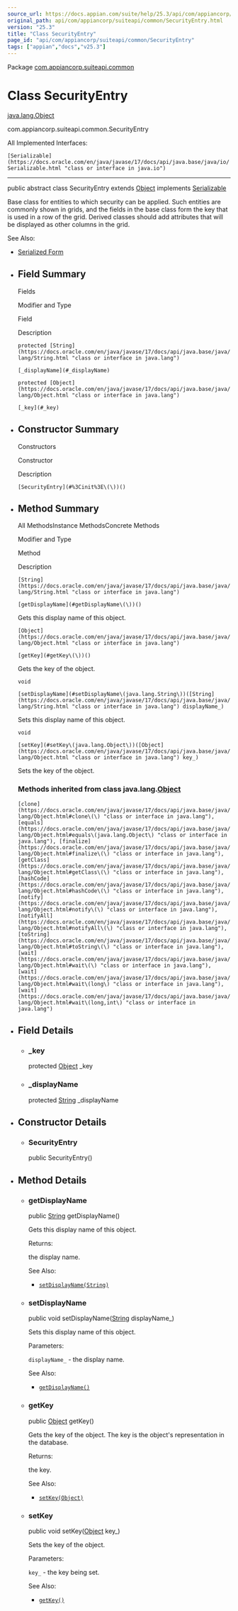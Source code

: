```yaml
---
source_url: https://docs.appian.com/suite/help/25.3/api/com/appiancorp/suiteapi/common/SecurityEntry.html
original_path: api/com/appiancorp/suiteapi/common/SecurityEntry.html
version: "25.3"
title: "Class SecurityEntry"
page_id: "api/com/appiancorp/suiteapi/common/SecurityEntry"
tags: ["appian","docs","v25.3"]
---
```



Package [com.appiancorp.suiteapi.common](package-summary.html)

# Class SecurityEntry

[java.lang.Object](https://docs.oracle.com/en/java/javase/17/docs/api/java.base/java/lang/Object.html "class or interface in java.lang")

com.appiancorp.suiteapi.common.SecurityEntry

All Implemented Interfaces:

`[Serializable](https://docs.oracle.com/en/java/javase/17/docs/api/java.base/java/io/Serializable.html "class or interface in java.io")`

* * *

public abstract class SecurityEntry extends [Object](https://docs.oracle.com/en/java/javase/17/docs/api/java.base/java/lang/Object.html "class or interface in java.lang") implements [Serializable](https://docs.oracle.com/en/java/javase/17/docs/api/java.base/java/io/Serializable.html "class or interface in java.io")

Base class for entities to which security can be applied. Such entities are commonly shown in grids, and the fields in the base class form the key that is used in a row of the grid. Derived classes should add attributes that will be displayed as other columns in the grid.

See Also:

-   [Serialized Form](../../../../serialized-form.html#com.appiancorp.suiteapi.common.SecurityEntry)

-   ## Field Summary

    Fields

    Modifier and Type

    Field

    Description

    `protected [String](https://docs.oracle.com/en/java/javase/17/docs/api/java.base/java/lang/String.html "class or interface in java.lang")`

    `[_displayName](#_displayName)`

    `protected [Object](https://docs.oracle.com/en/java/javase/17/docs/api/java.base/java/lang/Object.html "class or interface in java.lang")`

    `[_key](#_key)`

-   ## Constructor Summary

    Constructors

    Constructor

    Description

    `[SecurityEntry](#%3Cinit%3E\(\))()`

-   ## Method Summary

    All MethodsInstance MethodsConcrete Methods

    Modifier and Type

    Method

    Description

    `[String](https://docs.oracle.com/en/java/javase/17/docs/api/java.base/java/lang/String.html "class or interface in java.lang")`

    `[getDisplayName](#getDisplayName\(\))()`

    Gets this display name of this object.

    `[Object](https://docs.oracle.com/en/java/javase/17/docs/api/java.base/java/lang/Object.html "class or interface in java.lang")`

    `[getKey](#getKey\(\))()`

    Gets the key of the object.

    `void`

    `[setDisplayName](#setDisplayName\(java.lang.String\))([String](https://docs.oracle.com/en/java/javase/17/docs/api/java.base/java/lang/String.html "class or interface in java.lang") displayName_)`

    Sets this display name of this object.

    `void`

    `[setKey](#setKey\(java.lang.Object\))([Object](https://docs.oracle.com/en/java/javase/17/docs/api/java.base/java/lang/Object.html "class or interface in java.lang") key_)`

    Sets the key of the object.

    ### Methods inherited from class java.lang.[Object](https://docs.oracle.com/en/java/javase/17/docs/api/java.base/java/lang/Object.html "class or interface in java.lang")

    `[clone](https://docs.oracle.com/en/java/javase/17/docs/api/java.base/java/lang/Object.html#clone\(\) "class or interface in java.lang"), [equals](https://docs.oracle.com/en/java/javase/17/docs/api/java.base/java/lang/Object.html#equals\(java.lang.Object\) "class or interface in java.lang"), [finalize](https://docs.oracle.com/en/java/javase/17/docs/api/java.base/java/lang/Object.html#finalize\(\) "class or interface in java.lang"), [getClass](https://docs.oracle.com/en/java/javase/17/docs/api/java.base/java/lang/Object.html#getClass\(\) "class or interface in java.lang"), [hashCode](https://docs.oracle.com/en/java/javase/17/docs/api/java.base/java/lang/Object.html#hashCode\(\) "class or interface in java.lang"), [notify](https://docs.oracle.com/en/java/javase/17/docs/api/java.base/java/lang/Object.html#notify\(\) "class or interface in java.lang"), [notifyAll](https://docs.oracle.com/en/java/javase/17/docs/api/java.base/java/lang/Object.html#notifyAll\(\) "class or interface in java.lang"), [toString](https://docs.oracle.com/en/java/javase/17/docs/api/java.base/java/lang/Object.html#toString\(\) "class or interface in java.lang"), [wait](https://docs.oracle.com/en/java/javase/17/docs/api/java.base/java/lang/Object.html#wait\(\) "class or interface in java.lang"), [wait](https://docs.oracle.com/en/java/javase/17/docs/api/java.base/java/lang/Object.html#wait\(long\) "class or interface in java.lang"), [wait](https://docs.oracle.com/en/java/javase/17/docs/api/java.base/java/lang/Object.html#wait\(long,int\) "class or interface in java.lang")`

-   ## Field Details

    -   ### \_key

        protected [Object](https://docs.oracle.com/en/java/javase/17/docs/api/java.base/java/lang/Object.html "class or interface in java.lang") \_key

    -   ### \_displayName

        protected [String](https://docs.oracle.com/en/java/javase/17/docs/api/java.base/java/lang/String.html "class or interface in java.lang") \_displayName

-   ## Constructor Details

    -   ### SecurityEntry

        public SecurityEntry()

-   ## Method Details

    -   ### getDisplayName

        public [String](https://docs.oracle.com/en/java/javase/17/docs/api/java.base/java/lang/String.html "class or interface in java.lang") getDisplayName()

        Gets this display name of this object.

        Returns:

        the display name.

        See Also:

        -   [`setDisplayName(String)`](#setDisplayName\(java.lang.String\))

    -   ### setDisplayName

        public void setDisplayName([String](https://docs.oracle.com/en/java/javase/17/docs/api/java.base/java/lang/String.html "class or interface in java.lang") displayName\_)

        Sets this display name of this object.

        Parameters:

        `displayName_` - the display name.

        See Also:

        -   [`getDisplayName()`](#getDisplayName\(\))

    -   ### getKey

        public [Object](https://docs.oracle.com/en/java/javase/17/docs/api/java.base/java/lang/Object.html "class or interface in java.lang") getKey()

        Gets the key of the object. The key is the object's representation in the database.

        Returns:

        the key.

        See Also:

        -   [`setKey(Object)`](#setKey\(java.lang.Object\))

    -   ### setKey

        public void setKey([Object](https://docs.oracle.com/en/java/javase/17/docs/api/java.base/java/lang/Object.html "class or interface in java.lang") key\_)

        Sets the key of the object.

        Parameters:

        `key_` - the key being set.

        See Also:

        -   [`getKey()`](#getKey\(\))